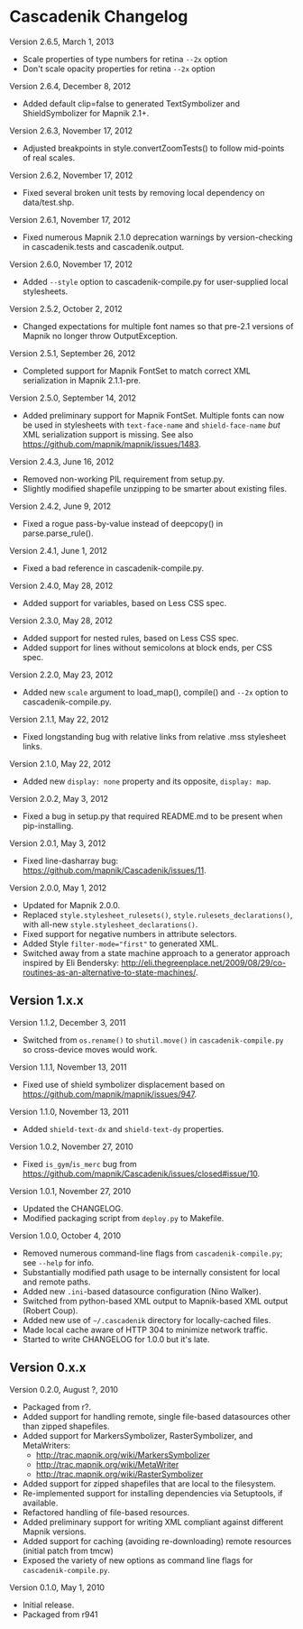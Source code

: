 Cascadenik Changelog
====================

Version 2.6.5, March 1, 2013

 * Scale properties of type numbers for retina `--2x` option
 * Don't scale opacity properties for retina `--2x` option

Version 2.6.4, December 8, 2012

 * Added default clip=false to generated TextSymbolizer and ShieldSymbolizer for Mapnik 2.1+.

Version 2.6.3, November 17, 2012

 * Adjusted breakpoints in style.convertZoomTests() to follow mid-points of real scales.

Version 2.6.2, November 17, 2012

 * Fixed several broken unit tests by removing local dependency on data/test.shp.

Version 2.6.1, November 17, 2012

 * Fixed numerous Mapnik 2.1.0 deprecation warnings by version-checking in cascadenik.tests and cascadenik.output.

Version 2.6.0, November 17, 2012

 * Added `--style` option to cascadenik-compile.py for user-supplied local stylesheets.

Version 2.5.2, October 2, 2012

 * Changed expectations for multiple font names so that pre-2.1 versions of Mapnik no longer throw OutputException.

Version 2.5.1, September 26, 2012

 * Completed support for Mapnik FontSet to match correct XML serialization in Mapnik 2.1.1-pre.

Version 2.5.0, September 14, 2012

 * Added preliminary support for Mapnik FontSet.
   Multiple fonts can now be used in stylesheets with `text-face-name`
   and `shield-face-name` *but* XML serialization support is missing.
   See also https://github.com/mapnik/mapnik/issues/1483.

Version 2.4.3, June 16, 2012

 * Removed non-working PIL requirement from setup.py.
 * Slightly modified shapefile unzipping to be smarter about existing files.

Version 2.4.2, June 9, 2012

 * Fixed a rogue pass-by-value instead of deepcopy() in parse.parse_rule().

Version 2.4.1, June 1, 2012

 * Fixed a bad reference in cascadenik-compile.py.

Version 2.4.0, May 28, 2012

 * Added support for variables, based on Less CSS spec.

Version 2.3.0, May 28, 2012

 * Added support for nested rules, based on Less CSS spec.
 * Added support for lines without semicolons at block ends, per CSS spec.

Version 2.2.0, May 23, 2012

 * Added new `scale` argument to load_map(), compile() and `--2x` option to cascadenik-compile.py.

Version 2.1.1, May 22, 2012

 * Fixed longstanding bug with relative links from relative .mss stylesheet links.

Version 2.1.0, May 22, 2012

 * Added new `display: none` property and its opposite, `display: map`.

Version 2.0.2, May 3, 2012

 * Fixed a bug in setup.py that required README.md to be present when pip-installing.

Version 2.0.1, May 3, 2012

 * Fixed line-dasharray bug: https://github.com/mapnik/Cascadenik/issues/11.

Version 2.0.0, May 1, 2012

 * Updated for Mapnik 2.0.0.
 * Replaced `style.stylesheet_rulesets()`, `style.rulesets_declarations()`,
   with all-new `style.stylesheet_declarations()`.
 * Fixed support for negative numbers in attribute selectors.
 * Added Style `filter-mode="first"` to generated XML.
 * Switched away from a state machine approach to a generator approach inspired
   by Eli Bendersky: http://eli.thegreenplace.net/2009/08/29/co-routines-as-an-alternative-to-state-machines/.

Version 1.x.x
-------------

Version 1.1.2, December 3, 2011

 * Switched from `os.rename()` to `shutil.move()` in `cascadenik-compile.py`
   so cross-device moves would work.

Version 1.1.1, November 13, 2011
 
 * Fixed use of shield symbolizer displacement based on https://github.com/mapnik/mapnik/issues/947.

Version 1.1.0, November 13, 2011
 
 * Added `shield-text-dx` and `shield-text-dy` properties.

Version 1.0.2, November 27, 2010
 
 * Fixed `is_gym`/`is_merc` bug from https://github.com/mapnik/Cascadenik/issues/closed#issue/10.

Version 1.0.1, November 27, 2010
 
 * Updated the CHANGELOG.
 * Modified packaging script from `deploy.py` to Makefile.

Version 1.0.0, October 4, 2010
 
 * Removed numerous command-line flags from `cascadenik-compile.py`; see `--help` for info.
 * Substantially modified path usage to be internally consistent for local and remote paths.
 * Added new `.ini`-based datasource configuration (Nino Walker).
 * Switched from python-based XML output to Mapnik-based XML output (Robert Coup).
 * Added new use of `~/.cascadenik` directory for locally-cached files.
 * Made local cache aware of HTTP 304 to minimize network traffic.
 * Started to write CHANGELOG for 1.0.0 but it's late.

Version 0.x.x
-------------

Version 0.2.0, August ?, 2010
 
 * Packaged from r?.
 * Added support for handling remote, single file-based datasources other than zipped shapefiles.
 * Added support for MarkersSymbolizer, RasterSymbolizer, and MetaWriters:
     - http://trac.mapnik.org/wiki/MarkersSymbolizer
     - http://trac.mapnik.org/wiki/MetaWriter
     - http://trac.mapnik.org/wiki/RasterSymbolizer
 * Added support for zipped shapefiles that are local to the filesystem.
 * Re-implemented support for installing dependencies via Setuptools, if available.
 * Refactored handling of file-based resources.
 * Added preliminary support for writing XML compliant against different Mapnik versions.
 * Added support for caching (avoiding re-downloading) remote resources (initial patch from tmcw)
 * Exposed the variety of new options as command line flags for `cascadenik-compile.py`.
 
Version 0.1.0, May 1, 2010

 * Initial release.
 * Packaged from r941
